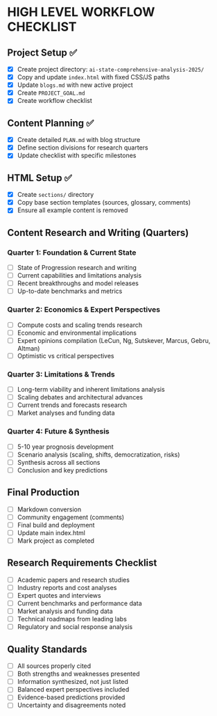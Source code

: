 # HIGH LEVEL WORKFLOW CHECKLIST

## Project Setup ✅
- [x] Create project directory: `ai-state-comprehensive-analysis-2025/`
- [x] Copy and update `index.html` with fixed CSS/JS paths
- [x] Update `blogs.md` with new active project
- [x] Create `PROJECT_GOAL.md`
- [x] Create workflow checklist

## Content Planning ✅
- [x] Create detailed `PLAN.md` with blog structure
- [x] Define section divisions for research quarters
- [x] Update checklist with specific milestones

## HTML Setup ✅
- [x] Create `sections/` directory
- [x] Copy base section templates (sources, glossary, comments)
- [x] Ensure all example content is removed

## Content Research and Writing (Quarters)

### Quarter 1: Foundation & Current State
- [ ] State of Progression research and writing
- [ ] Current capabilities and limitations analysis
- [ ] Recent breakthroughs and model releases
- [ ] Up-to-date benchmarks and metrics

### Quarter 2: Economics & Expert Perspectives  
- [ ] Compute costs and scaling trends research
- [ ] Economic and environmental implications
- [ ] Expert opinions compilation (LeCun, Ng, Sutskever, Marcus, Gebru, Altman)
- [ ] Optimistic vs critical perspectives

### Quarter 3: Limitations & Trends
- [ ] Long-term viability and inherent limitations analysis
- [ ] Scaling debates and architectural advances
- [ ] Current trends and forecasts research
- [ ] Market analyses and funding data

### Quarter 4: Future & Synthesis
- [ ] 5-10 year prognosis development
- [ ] Scenario analysis (scaling, shifts, democratization, risks)
- [ ] Synthesis across all sections
- [ ] Conclusion and key predictions

## Final Production
- [ ] Markdown conversion
- [ ] Community engagement (comments)
- [ ] Final build and deployment
- [ ] Update main index.html
- [ ] Mark project as completed

## Research Requirements Checklist
- [ ] Academic papers and research studies
- [ ] Industry reports and cost analyses  
- [ ] Expert quotes and interviews
- [ ] Current benchmarks and performance data
- [ ] Market analysis and funding data
- [ ] Technical roadmaps from leading labs
- [ ] Regulatory and social response analysis

## Quality Standards
- [ ] All sources properly cited
- [ ] Both strengths and weaknesses presented
- [ ] Information synthesized, not just listed
- [ ] Balanced expert perspectives included
- [ ] Evidence-based predictions provided
- [ ] Uncertainty and disagreements noted 